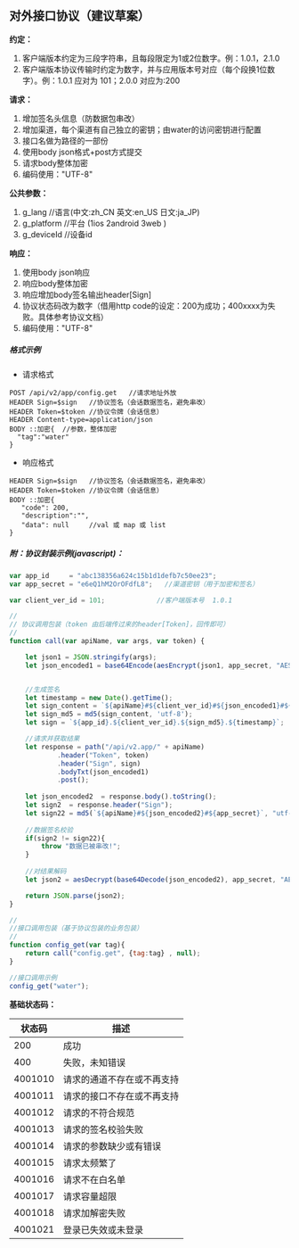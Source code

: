 ## 对外接口协议（建议草案）

**约定：**

1. 客户端版本约定为三段字符串，且每段限定为1或2位数字。例：1.0.1，2.1.0
2. 客户端版本协议传输时约定为数字，并与应用版本号对应（每个段换1位数字）。例：1.0.1 应对为 101；2.0.0 对应为:200

**请求：**

1. 增加签名头信息（防数据包串改）
2. 增加渠道，每个渠道有自己独立的密钥；由water的访问密钥进行配置
3. 接口名做为路径的一部份
4. 使用body json格式+post方式提交
5. 请求body整体加密
6. 编码使用："UTF-8"

**公共参数：**

1. g_lang        //语言(中文:zh_CN 英文:en_US 日文:ja_JP)
2. g_platform //平台 (1ios 2android 3web )
3. g_deviceId //设备id


**响应：**

1. 使用body json响应
2. 响应body整体加密
3. 响应增加body签名输出header[Sign]
4. 协议状态码改为数字（借用http code的设定：200为成功；400xxxx为失败。具体参考协议文档）
5. 编码使用："UTF-8"




##### 格式示例

* 请求格式
```
POST /api/v2/app/config.get   //请求地址外放
HEADER Sign=$sign   //协议签名（会话数据签名，避免串改）
HEADER Token=$token //协议令牌（会话信息）
HEADER Content-type=application/json
BODY ::加密{  //参数，整体加密
  "tag":"water"
}
```

* 响应格式
```
HEADER Sign=$sign   //协议签名（会话数据签名，避免串改）
HEADER Token=$token //协议令牌（会话信息）
BODY ::加密{
   "code": 200, 
   "description":"",          
   "data": null     //val 或 map 或 list  
}
```

##### 附：协议封装示例(javascript)：

```javascript
var app_id     = "abc138356a624c15b1d1defb7c50ee23";                    //渠道号，由后端分配
var app_secret = "e6eQ1hM2OrOFdfL8";   //渠道密钥（用于加密和签名）

var client_ver_id = 101;             //客户端版本号  1.0.1

//
// 协议调用包装（token 由后端传过来的header[Token]，回传即可）
//
function call(var apiName, var args, var token) {

    let json1 = JSON.stringify(args);
    let json_encoded1 = base64Encode(aesEncrypt(json1, app_secret, "AES/ECB/PKCS5Padding", "utf-8")); //使用aes算法编码


    //生成签名
    let timestamp = new Date().getTime();
    let sign_content = `${apiName}#${client_ver_id}#${json_encoded1}#${app_secret}#${timestamp}`;
    let sign_md5 = md5(sign_content, 'utf-8');
    let sign = `${app_id}.${client_ver_id}.${sign_md5}.${timestamp}`;

    //请求并获取结果
    let response = path("/api/v2.app/" + apiName)
            .header("Token", token)
            .header("Sign", sign)
            .bodyTxt(json_encoded1)
            .post();
            
    let json_encoded2  = response.body().toString();  
    let sign2  = response.header("Sign");
    let sign22 = md5(`${apiName}#${json_encoded2}#${app_secret}`, "utf-8");
    
    //数据签名校验
    if(sign2 != sign22){
        throw "数据已被串改!";
    }
    
    //对结果解码
    let json2 = aesDecrypt(base64Decode(json_encoded2), app_secret, "AES/ECB/PKCS5Padding", "utf-8"); //使用aes算法解码

    return JSON.parse(json2);
}

//
//接口调用包装（基于协议包装的业务包装）
//
function config_get(var tag){
    return call("config.get", {tag:tag} , null);
}

//接口调用示例
config_get("water");

```


**基础状态码：**



| 状态码 | 描述 | 
| -------- | -------- | 
| 200     | 成功     | 
| 400     | 失败，未知错误     | 
| 4001010     | 请求的通道不存在或不再支持     | 
| 4001011     | 请求的接口不存在或不再支持     | 
| 4001012     | 请求的不符合规范     | 
| 4001013     | 请求的签名校验失败     | 
| 4001014     | 请求的参数缺少或有错误     | 
| 4001015     | 请求太频繁了     | 
| 4001016     | 请求不在白名单     | 
| 4001017     | 请求容量超限     | 
| 4001018     | 请求加解密失败     | 
| 4001021     | 登录已失效或未登录     |